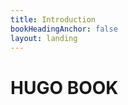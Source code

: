 ```yaml
---
title: Introduction
bookHeadingAnchor: false
layout: landing
---
```


<div class="book-hero">

# HUGO BOOK